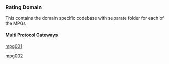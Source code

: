 ### Rating Domain
This contains the domain specific codebase with separate folder for each of the MPGs

#### Multi Protocol Gateways

[mpg001](./mpg001/Overview.md)

[mpg002](./mpg001/Overview.md)


